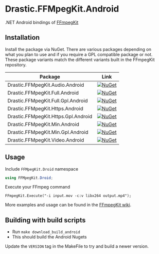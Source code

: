 # Drastic.FFMpegKit.Android

.NET Android bindings of [FFmpegKit](https://github.com/arthenica/ffmpeg-kit)

## Installation
Install the package via NuGet. There are various packages depending on what you plan to use and if you require a GPL compatible package or not. These package variants match the different variants built in the FFmpegKit repository.

| Package | Link|
|------------|-----|
| Drastic.FFMpegKit.Audio.Android   | [![NuGet](https://img.shields.io/nuget/vpre/Drastic.FFMpegKit.Audio.Android.svg?label=NuGet)](https://www.nuget.org/packages/Drastic.FFMpegKit.Audio.Android) |
| Drastic.FFMpegKit.Full.Android   | [![NuGet](https://img.shields.io/nuget/vpre/Drastic.FFMpegKit.Full.Android.svg?label=NuGet)](https://www.nuget.org/packages/Drastic.FFMpegKit.Full.Android) |
| Drastic.FFMpegKit.Full.Gpl.Android   | [![NuGet](https://img.shields.io/nuget/vpre/Drastic.FFMpegKit.Full.Gpl.Android.svg?label=NuGet)](https://www.nuget.org/packages/Drastic.FFMpegKit.Full.Gpl.Android) |
| Drastic.FFMpegKit.Https.Android   | [![NuGet](https://img.shields.io/nuget/vpre/Drastic.FFMpegKit.Https.Android.svg?label=NuGet)](https://www.nuget.org/packages/Drastic.FFMpegKit.Https.Android) |
| Drastic.FFMpegKit.Https.Gpl.Android   | [![NuGet](https://img.shields.io/nuget/vpre/Drastic.FFMpegKit.Https.Gpl.Android.svg?label=NuGet)](https://www.nuget.org/packages/Drastic.FFMpegKit.Https.Gpl.Android) |
| Drastic.FFMpegKit.Min.Android   | [![NuGet](https://img.shields.io/nuget/vpre/Drastic.FFMpegKit.Min.Android.svg?label=NuGet)](https://www.nuget.org/packages/Drastic.FFMpegKit.Min.Android) |
| Drastic.FFMpegKit.Min.Gpl.Android   | [![NuGet](https://img.shields.io/nuget/vpre/Drastic.FFMpegKit.Min.Gpl.Android.svg?label=NuGet)](https://www.nuget.org/packages/Drastic.FFMpegKit.Min.Gpl.Android) |
| Drastic.FFMpegKit.Video.Android   | [![NuGet](https://img.shields.io/nuget/vpre/Drastic.FFMpegKit.Video.Android.svg?label=NuGet)](https://www.nuget.org/packages/Drastic.FFMpegKit.Video.Android) |

## Usage

Include `FFMpegKit.Droid` namespace
``` c#
using FFMpegKit.Droid;
```

Execute your FFmpeg command

```
FFmpegKit.Execute("-i input.mov -c:v libx264 output.mp4");
```

More examples and usage can be found in the [FFmpegKit wiki](https://github.com/arthenica/ffmpeg-kit/wiki/Android).

## Building with build scripts

- Run `make download_build_android`
- This should build the Android Nugets

Update the `VERSION` tag in the MakeFile to try and build a newer version.